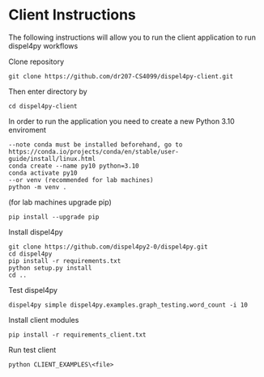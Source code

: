 # Client Instructions 

The following instructions will allow you to run the client application to run dispel4py workflows 

Clone repository 
```
git clone https://github.com/dr207-CS4099/dispel4py-client.git
```
Then enter directory by 
```
cd dispel4py-client
```
In order to run the application you need to create a new Python 3.10 enviroment 
```
--note conda must be installed beforehand, go to https://conda.io/projects/conda/en/stable/user-guide/install/linux.html
conda create --name py10 python=3.10
conda activate py10
--or venv (recommended for lab machines)
python -m venv .
```
(for lab machines upgrade pip)
```
pip install --upgrade pip
```

Install dispel4py 
```
git clone https://github.com/dispel4py2-0/dispel4py.git
cd dispel4py
pip install -r requirements.txt
python setup.py install
cd ..
```
Test dispel4py 
```
dispel4py simple dispel4py.examples.graph_testing.word_count -i 10
```
Install client modules
```
pip install -r requirements_client.txt
```
Run test client 
```
python CLIENT_EXAMPLES\<file>
```





